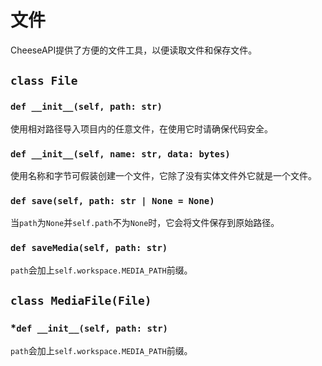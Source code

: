 # **文件**

CheeseAPI提供了方便的文件工具，以便读取文件和保存文件。

## **`class File`**

### **`def __init__(self, path: str)`**

使用相对路径导入项目内的任意文件，在使用它时请确保代码安全。

### **`def __init__(self, name: str, data: bytes)`**

使用名称和字节可假装创建一个文件，它除了没有实体文件外它就是一个文件。

### **`def save(self, path: str | None = None)`**

当`path`为`None`并`self.path`不为`None`时，它会将文件保存到原始路径。

### **`def saveMedia(self, path: str)`**

`path`会加上`self.workspace.MEDIA_PATH`前缀。

## **`class MediaFile(File)`**

### ***`def __init__(self, path: str)`**

`path`会加上`self.workspace.MEDIA_PATH`前缀。

